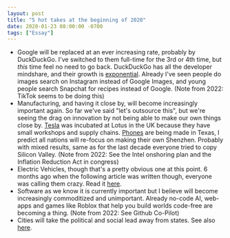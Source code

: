 ```yaml
---
layout: post
title: "5 hot takes at the beginning of 2020"
date: 2020-01-23 08:00:00 -0700
tags: ["Essay"]
---
```


- Google will be replaced at an ever increasing rate, probably by DuckDuckGo. I've switched to them full-time for the 3rd or 4th time, but _this_ time feel no need to go back. DuckDuckGo has all the developer mindshare, and their growth is [exponential](https://duckduckgo.com/traffic). Already I've seen people do images search on Instagram instead of Google Images, and young people search Snapchat for recipes instead of Google. (Note from 2022: TikTok seems to be doing this)
- Manufacturing, and having it close by, will become increasingly important again. So far we've said "let's outsource this", but we're seeing the drag on innovation by not being able to make our own things close by. [Tesla](https://youtu.be/r46x_ti__vs?t=1717) was incubated at Lotus in the UK because they have small workshops and supply chains. [Phones](https://www.omgubuntu.co.uk/2019/12/purism-announce-1999-librem-5-usa-same-librem-5-just-made-in-america) are being made in Texas, I predict all nations will re-focus on making their own Shenzhen. Probably with mixed results, same as for the last decade everyone tried to copy Silicon Valley. (Note from 2022: See the Intel onshoring plan and the Inflation Reduction Act in congress)
- Electric Vehicles, though that's a pretty obvious one at this point. 6 months ago when the following article was written though, everyone was calling them crazy. Read it [here](https://nikodunk.com/4-reasons-why-electric-vehicles-will-dominate-sooner-than-you-think/).
- Software as we know it is currently important but I believe will become increasingly commoditized and unimportant. Already no-code AI, web-apps and games like Roblox that help you build worlds code-free are becoming a thing. (Note from 2022: See Github Co-Pilot)
- Cities will take the political and social lead away from states. See also [here](https://nikodunk.com/cities/).
